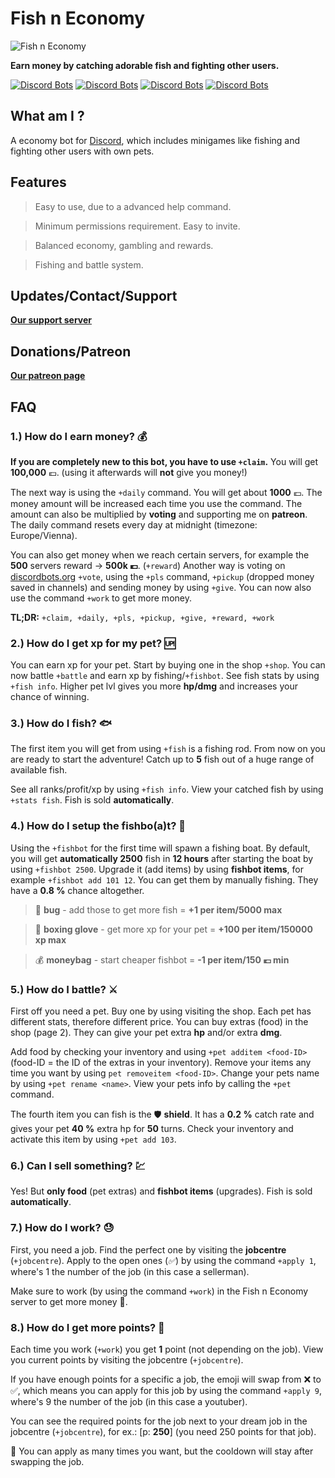 # Fish n Economy

![Fish n Economy](https://cdn.discordapp.com/attachments/475276057013125130/625097736441561088/fishneconomy_patreon.png)

**Earn money by catching adorable fish and fighting other users.**

[![Discord Bots](https://discordbots.org/api/widget/status/486926264800903171.svg)](https://discordbots.org/bot/486926264800903171) [![Discord Bots](https://discordbots.org/api/widget/servers/486926264800903171.svg)](https://discordbots.org/bot/486926264800903171) [![Discord Bots](https://discordbots.org/api/widget/upvotes/486926264800903171.svg)](https://discordbots.org/bot/486926264800903171) [![Discord Bots](https://discordbots.org/api/widget/owner/486926264800903171.svg)](https://discordbots.org/bot/486926264800903171)

## **What am I ?**

A economy bot for [Discord](https://discordapp.com), which includes minigames like fishing and fighting other users with own pets.

## **Features**

> Easy to use, due to a advanced help command.

> Minimum permissions requirement. Easy to invite.

> Balanced economy, gambling and rewards.

> Fishing and battle system.

## **Updates/Contact/Support**

**[Our support server](https://discordapp.com/invite/W5Zj3G2)**

## **Donations/Patreon**

**[Our patreon page](https://www.patreon.com/fish_n_economy)**

## **FAQ**

### **1.) How do I earn money? 💰**

**If you are completely new to this bot, you have to use `+claim`.** You will get **100,000** 💶. (using it afterwards will **not** give you money!)

The next way is using the `+daily` command. You will get about **1000** 💶. The money amount will be increased each time you use the command. The amount can also be multiplied by **voting** and supporting me on **patreon**. The daily command resets every day at midnight (timezone: Europe/Vienna).

You can also get money when we reach certain servers, for example the **500** servers reward -> **500k 💶**. (`+reward`)
Another way is voting on [discordbots.org](https://discordbots.org/bot/486926264800903171) `+vote`, using the `+pls` command, `+pickup` (dropped money saved in channels) and sending money by using `+give`.
You can now also use the command `+work` to get more money.

**TL;DR:** `+claim, +daily, +pls, +pickup, +give, +reward, +work`

### **2.) How do I get xp for my pet? 🆙**

You can earn xp for your pet. Start by buying one in the shop `+shop`. You can now battle `+battle` and earn xp by fishing/`+fishbot`. See fish stats by using `+fish info`. Higher pet lvl gives you more **hp/dmg** and increases your chance of winning.

### **3.) How do I fish? 🐟**

The first item you will get from using `+fish` is a fishing rod. From now on you are ready to start the adventure! Catch up to **5** fish out of a huge range of available fish.

See all ranks/profit/xp by using `+fish info`. View your catched fish by using `+stats fish`. Fish is sold **automatically**.

### **4.) How do I setup the fishbo(a)t? 🎣**

Using the `+fishbot` for the first time will spawn a fishing boat. By default, you will get **automatically 2500** fish in **12 hours** after starting the boat by using `+fishbot 2500`. Upgrade it (add items) by using **fishbot items**, for example `+fishbot add 101 12`. You can get them by manually fishing. They have a **0.8 %** chance altogether.

> 🐛 **bug** - add those to get more fish = **+1 per item/5000 max**

> 🥊 **boxing glove** - get more xp for your pet = **+100 per item/150000 xp max**

> 💰 **moneybag** - start cheaper fishbot = **-1 per item/150 :euro: min**

### **5.) How do I battle? ⚔**

First off you need a pet. Buy one by using visiting the shop. Each pet has different stats, therefore different price. You can buy extras (food) in the shop (page 2). They can give your pet extra **hp** and/or extra **dmg**.

Add food by checking your inventory and using `+pet additem <food-ID>` (food-ID = the ID of the extras in your inventory). Remove your items any time you want by using `pet removeitem <food-ID>`. Change your pets name by using `+pet rename <name>`. View your pets info by calling the `+pet` command.

The fourth item you can fish is the 🛡 **shield**. It has a **0.2 %** catch rate and gives your pet **40 %** extra hp for **50** turns.  Check your inventory and activate this item by using `+pet add 103`.

### **6.) Can I sell something? 💹**

Yes! But **only food** (pet extras) and **fishbot items** (upgrades). Fish is sold **automatically**.

### **7.) How do I work? 😓**

First, you need a job. Find the perfect one by visiting the **jobcentre** (`+jobcentre`). Apply to the open ones (*✅*) by using the command `+apply 1`, where's 1 the number of the job (in this case a sellerman).

Make sure to work (by using the command `+work`) in the Fish n Economy server to get more money 🤑.

### **8.) How do I get more points? 🎫**

Each time you work (`+work`) you get **1** point (not depending on the job). 
View you current points by visiting the jobcentre (`+jobcentre`). 

If you have enough points for a specific a job, the emoji will swap from ❌ to ✅, which means you can apply for this job by using the command `+apply 9`, where's 9 the number of the job (in this case a youtuber).

You can see the required points for the job next to your dream job in the jobcentre (`+jobcentre`), for ex.: [p: **250**] (you need 250 points for that job).

💁 You can apply as many times you want, but the cooldown will stay after swapping the job.